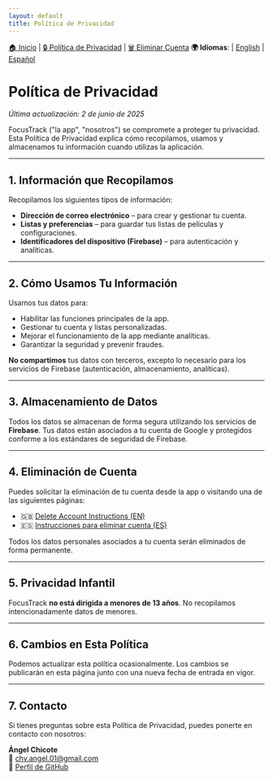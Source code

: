 ```yaml
---
layout: default
title: Política de Privacidad
---
```


[🏠 Inicio](https://angelchv.github.io/FocusTrack/es/) | [🔒 Política de Privacidad](https://angelchv.github.io/FocusTrack/es/privacy-policy) | [🗑️ Eliminar Cuenta](https://angelchv.github.io/FocusTrack/es/delete-account)
**🌍 Idiomas**: | [English](https://angelchv.github.io/FocusTrack/en/privacy-policy) | [Español](https://angelchv.github.io/FocusTrack/es/privacy-policy)

# Política de Privacidad

_Última actualización: 2 de junio de 2025_

FocusTrack ("la app", "nosotros") se compromete a proteger tu privacidad. Esta Política de Privacidad explica cómo recopilamos, usamos y almacenamos tu información cuando utilizas la aplicación.

---

## 1. Información que Recopilamos

Recopilamos los siguientes tipos de información:

- **Dirección de correo electrónico** – para crear y gestionar tu cuenta.
- **Listas y preferencias** – para guardar tus listas de películas y configuraciones.
- **Identificadores del dispositivo (Firebase)** – para autenticación y analíticas.

---

## 2. Cómo Usamos Tu Información

Usamos tus datos para:

- Habilitar las funciones principales de la app.
- Gestionar tu cuenta y listas personalizadas.
- Mejorar el funcionamiento de la app mediante analíticas.
- Garantizar la seguridad y prevenir fraudes.

**No compartimos** tus datos con terceros, excepto lo necesario para los servicios de Firebase (autenticación, almacenamiento, analíticas).

---

## 3. Almacenamiento de Datos

Todos los datos se almacenan de forma segura utilizando los servicios de **Firebase**. Tus datos están asociados a tu cuenta de Google y protegidos conforme a los estándares de seguridad de Firebase.

---

## 4. Eliminación de Cuenta

Puedes solicitar la eliminación de tu cuenta desde la app o visitando una de las siguientes páginas:

- 🇬🇧 [Delete Account Instructions (EN)](https://angelchv.github.io/FocusTrack/en/delete-account)
- 🇪🇸 [Instrucciones para eliminar cuenta (ES)](https://angelchv.github.io/FocusTrack/es/delete-account)

Todos los datos personales asociados a tu cuenta serán eliminados de forma permanente.

---

## 5. Privacidad Infantil

FocusTrack **no está dirigida a menores de 13 años**. No recopilamos intencionadamente datos de menores.

---

## 6. Cambios en Esta Política

Podemos actualizar esta política ocasionalmente. Los cambios se publicarán en esta página junto con una nueva fecha de entrada en vigor.

---

## 7. Contacto

Si tienes preguntas sobre esta Política de Privacidad, puedes ponerte en contacto con nosotros:

**Ángel Chicote**  
📧 chv.angel.01@gmail.com  
🔗 [Perfil de GitHub](https://github.com/angelchv)
